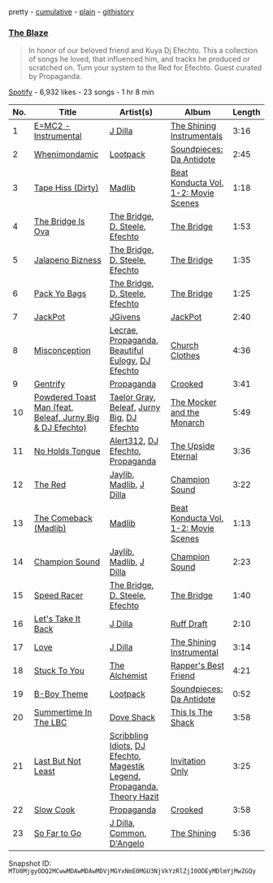 pretty - [cumulative](/playlists/cumulative/37i9dQZF1DX47STdWoPX6D.md) - [plain](/playlists/plain/37i9dQZF1DX47STdWoPX6D) - [githistory](https://github.githistory.xyz/mackorone/spotify-playlist-archive/blob/main/playlists/plain/37i9dQZF1DX47STdWoPX6D)

### [The Blaze](https://open.spotify.com/playlist/37i9dQZF1DX47STdWoPX6D)

> In honor of our beloved friend and Kuya Dj Efechto\. This a collection of songs he loved, that influenced him, and tracks he produced or scratched on\. Turn your system to the Red for Efechto\.  Guest curated by Propaganda.

[Spotify](https://open.spotify.com/user/spotify) - 6,932 likes - 23 songs - 1 hr 8 min

| No. | Title | Artist(s) | Album | Length |
|---|---|---|---|---|
| 1 | [E=MC2 \- Instrumental](https://open.spotify.com/track/0TuoKn9PL2cYzvri17YV3I) | [J Dilla](https://open.spotify.com/artist/0IVcLMMbm05VIjnzPkGCyp) | [The Shining Instrumentals](https://open.spotify.com/album/4CjZRdriTNh1CyIEwjzoTB) | 3:16 |
| 2 | [Whenimondamic](https://open.spotify.com/track/1zAFB2woHMnip3O0WJJA41) | [Lootpack](https://open.spotify.com/artist/2D0NqDyt2R9RVar9MNs8kP) | [Soundpieces: Da Antidote](https://open.spotify.com/album/7qK8lMl95Xc1nlMSH5Z2RC) | 2:45 |
| 3 | [Tape Hiss \(Dirty\)](https://open.spotify.com/track/30E0RS7utw9Ef0XR2Fz7Oz) | [Madlib](https://open.spotify.com/artist/5LhTec3c7dcqBvpLRWbMcf) | [Beat Konducta Vol\. 1\-2: Movie Scenes](https://open.spotify.com/album/7wKrftuMRji6JskeRGEoHz) | 1:18 |
| 4 | [The Bridge Is Ova](https://open.spotify.com/track/1b3uVI5zDTDNeDmTkoiNh4) | [The Bridge](https://open.spotify.com/artist/74e9bWJx8AXx8MJy6wWvbE), [D\. Steele](https://open.spotify.com/artist/3v7GYILYt8orXKbs86JwIj), [Efechto](https://open.spotify.com/artist/5x69RJMXwFDWpDAsmdJScW) | [The Bridge](https://open.spotify.com/album/0K7EywH4ha7JWgjcwi4xTE) | 1:53 |
| 5 | [Jalapeno Bizness](https://open.spotify.com/track/3ukUndK6lNmQpmSqvhPnx8) | [The Bridge](https://open.spotify.com/artist/74e9bWJx8AXx8MJy6wWvbE), [D\. Steele](https://open.spotify.com/artist/3v7GYILYt8orXKbs86JwIj), [Efechto](https://open.spotify.com/artist/5x69RJMXwFDWpDAsmdJScW) | [The Bridge](https://open.spotify.com/album/0K7EywH4ha7JWgjcwi4xTE) | 1:35 |
| 6 | [Pack Yo Bags](https://open.spotify.com/track/6i4VdiosDEqYBIs06arK1A) | [The Bridge](https://open.spotify.com/artist/74e9bWJx8AXx8MJy6wWvbE), [D\. Steele](https://open.spotify.com/artist/3v7GYILYt8orXKbs86JwIj), [Efechto](https://open.spotify.com/artist/5x69RJMXwFDWpDAsmdJScW) | [The Bridge](https://open.spotify.com/album/0K7EywH4ha7JWgjcwi4xTE) | 1:25 |
| 7 | [JackPot](https://open.spotify.com/track/2sjdXoU475of3JCq16gYc6) | [JGivens](https://open.spotify.com/artist/1Xq1gv1FyECCWgSyTP0dN3) | [JackPot](https://open.spotify.com/album/6EKGi4ktGyBERrHkwEqxk8) | 2:40 |
| 8 | [Misconception](https://open.spotify.com/track/2FjaC9cRoOy1Hv3rHuoFts) | [Lecrae](https://open.spotify.com/artist/1CFCsEqKrCyvAFKOATQHiW), [Propaganda](https://open.spotify.com/artist/1CW22g5tscyuqyeszR4CsC), [Beautiful Eulogy](https://open.spotify.com/artist/1aoAseexNuwSuXVAGPfLex), [DJ Efechto](https://open.spotify.com/artist/3URMfrDdC2LRia3gcWlpG1) | [Church Clothes](https://open.spotify.com/album/3pUf0MTDcXjmlzDYAAPqX8) | 4:36 |
| 9 | [Gentrify](https://open.spotify.com/track/13HHsnKEWcPq855u8f9fVH) | [Propaganda](https://open.spotify.com/artist/7wGizTRCLYwsLnTuCBbJ6t) | [Crooked](https://open.spotify.com/album/0DzwXN6eBlVAU3qCslDgv4) | 3:41 |
| 10 | [Powdered Toast Man \(feat\. Beleaf, Jurny Big & DJ Efechto\)](https://open.spotify.com/track/3tgkFAWTPpnzfFBa47qOBb) | [Taelor Gray](https://open.spotify.com/artist/581tKXVRFKxu6aSyhYMqan), [Beleaf](https://open.spotify.com/artist/7N204QRVuZ3LCoVkKRPf1T), [Jurny Big](https://open.spotify.com/artist/6si2QWdLMMGoSjIgyhmcSu), [DJ Efechto](https://open.spotify.com/artist/3URMfrDdC2LRia3gcWlpG1) | [The Mocker and the Monarch](https://open.spotify.com/album/5Y8N0cF7FPCurd4NObF1ck) | 5:49 |
| 11 | [No Holds Tongue](https://open.spotify.com/track/59bTN3tvY9wXq0vdP5wKjP) | [Alert312](https://open.spotify.com/artist/2WMTYfACe7p99zN3X3ZMrE), [DJ Efechto](https://open.spotify.com/artist/3URMfrDdC2LRia3gcWlpG1), [Propaganda](https://open.spotify.com/artist/7wGizTRCLYwsLnTuCBbJ6t) | [The Upside Eternal](https://open.spotify.com/album/0wmfUb1Cr1MdfxVoyXBok5) | 3:36 |
| 12 | [The Red](https://open.spotify.com/track/39DqjGQSh3UvzQxueQSauA) | [Jaylib](https://open.spotify.com/artist/7BWVFnoB7Qy9biFNCoRCMI), [Madlib](https://open.spotify.com/artist/5LhTec3c7dcqBvpLRWbMcf), [J Dilla](https://open.spotify.com/artist/0IVcLMMbm05VIjnzPkGCyp) | [Champion Sound](https://open.spotify.com/album/0zkhTVHYyDMxFdhVCKGNFa) | 3:22 |
| 13 | [The Comeback \(Madlib\)](https://open.spotify.com/track/65I8SFvK8rurlVkl6UPZhA) | [Madlib](https://open.spotify.com/artist/5LhTec3c7dcqBvpLRWbMcf) | [Beat Konducta Vol\. 1\-2: Movie Scenes](https://open.spotify.com/album/7wKrftuMRji6JskeRGEoHz) | 1:13 |
| 14 | [Champion Sound](https://open.spotify.com/track/4yrqHxAUBDU6Uwrcn3oVo9) | [Jaylib](https://open.spotify.com/artist/7BWVFnoB7Qy9biFNCoRCMI), [Madlib](https://open.spotify.com/artist/5LhTec3c7dcqBvpLRWbMcf), [J Dilla](https://open.spotify.com/artist/0IVcLMMbm05VIjnzPkGCyp) | [Champion Sound](https://open.spotify.com/album/0zkhTVHYyDMxFdhVCKGNFa) | 2:23 |
| 15 | [Speed Racer](https://open.spotify.com/track/1rY5OtQ8yOdh4SixnIOPFI) | [The Bridge](https://open.spotify.com/artist/74e9bWJx8AXx8MJy6wWvbE), [D\. Steele](https://open.spotify.com/artist/3v7GYILYt8orXKbs86JwIj), [Efechto](https://open.spotify.com/artist/5x69RJMXwFDWpDAsmdJScW) | [The Bridge](https://open.spotify.com/album/0K7EywH4ha7JWgjcwi4xTE) | 1:40 |
| 16 | [Let's Take It Back](https://open.spotify.com/track/3C3DIE5j3J53S9jXo9Btcl) | [J Dilla](https://open.spotify.com/artist/0IVcLMMbm05VIjnzPkGCyp) | [Ruff Draft](https://open.spotify.com/album/1TRrUIWutAg8Xe99cAzmbm) | 2:10 |
| 17 | [Love](https://open.spotify.com/track/11ESYBYIiBt1Z2MKwfW9Bv) | [J Dilla](https://open.spotify.com/artist/0IVcLMMbm05VIjnzPkGCyp) | [The Shining Instrumental](https://open.spotify.com/album/2ZcZ21vMvMSt1JFhCe1SME) | 3:14 |
| 18 | [Stuck To You](https://open.spotify.com/track/7uOYN99KG67r2hxiqx2fz7) | [The Alchemist](https://open.spotify.com/artist/0eVyjRhzZKke2KFYTcDkeu) | [Rapper's Best Friend](https://open.spotify.com/album/3U6uass3FUMZKMx2VFku4T) | 4:21 |
| 19 | [B\-Boy Theme](https://open.spotify.com/track/4m7V6cSn3opOkpmdQWhjEw) | [Lootpack](https://open.spotify.com/artist/2D0NqDyt2R9RVar9MNs8kP) | [Soundpieces: Da Antidote](https://open.spotify.com/album/7qK8lMl95Xc1nlMSH5Z2RC) | 0:52 |
| 20 | [Summertime In The LBC](https://open.spotify.com/track/7yOze3trRklt4gGPGyjVwN) | [Dove Shack](https://open.spotify.com/artist/7DMSw5KOzlQ7xdub0vrcVF) | [This Is The Shack](https://open.spotify.com/album/3BlvmwV8FoCQdTs36eHTWU) | 3:58 |
| 21 | [Last But Not Least](https://open.spotify.com/track/6MCQnvP1QGtArwqdS2ELWw) | [Scribbling Idiots](https://open.spotify.com/artist/5wtqb9aDZC2CuiumSWsv7L), [DJ Efechto](https://open.spotify.com/artist/3URMfrDdC2LRia3gcWlpG1), [Magestik Legend](https://open.spotify.com/artist/3CByGtJcf5rs4nztXSw1YS), [Propaganda](https://open.spotify.com/artist/7wGizTRCLYwsLnTuCBbJ6t), [Theory Hazit](https://open.spotify.com/artist/23yxO4nVI3C2CoXIkYLifD) | [Invitation Only](https://open.spotify.com/album/14QqEVs1jDkcgsnd9zPBAr) | 3:25 |
| 22 | [Slow Cook](https://open.spotify.com/track/6OMuYzjJwxY12osD8QAXU1) | [Propaganda](https://open.spotify.com/artist/7wGizTRCLYwsLnTuCBbJ6t) | [Crooked](https://open.spotify.com/album/0DzwXN6eBlVAU3qCslDgv4) | 3:58 |
| 23 | [So Far to Go](https://open.spotify.com/track/4omO3Xwm4REEK5HGT6e6yY) | [J Dilla](https://open.spotify.com/artist/0IVcLMMbm05VIjnzPkGCyp), [Common](https://open.spotify.com/artist/2GHclqNVjqGuiE5mA7BEoc), [D'Angelo](https://open.spotify.com/artist/336vr2M3Va0FjyvB55lJEd) | [The Shining](https://open.spotify.com/album/6hXXKsVVTfDbRTEuHaInI5) | 5:36 |

Snapshot ID: `MTU0MjgyODQ2MCwwMDAwMDAwMDVjMGYxNmE0MGU3NjVkYzRlZjI0ODEyMDlmYjMwZGQy`
